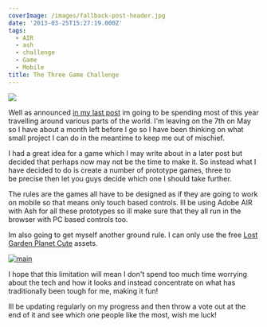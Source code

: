 ```yaml
---
coverImage: /images/fallback-post-header.jpg
date: '2013-03-25T15:27:19.000Z'
tags:
  - AIR
  - ash
  - challenge
  - Game
  - Mobile
title: The Three Game Challenge
---
```


![](https://mikecann.co.uk/wp-content/uploads/2013/03/c05c1aa4a34153cda98d2ed3964498f6.png)

Well as announced [in my last post](https://mikecann.co.uk/travel/my-2013/) im going to be spending most of this year travelling around various parts of the world. I'm leaving on the 7th on May so I have about a month left before I go so I have been thinking on what small project I can do in the meantime to keep me out of mischief.

<!-- more -->

I had a great idea for a game which I may write about in a later post but decided that perhaps now may not be the time to make it. So instead what I have decided to do is create a number of prototype games, three to be precise then let you guys decide which one I should take further.

The rules are the games all have to be designed as if they are going to work on mobile so that means only touch based controls. Ill be using Adobe AIR with Ash for all these prototypes so ill make sure that they all run in the browser with PC based controls too.

Im also going to get myself another ground rule. I can only use the free [Lost Garden Planet Cute](https://www.lostgarden.com/2007/05/dancs-miraculously-flexible-game.html) assets.

[![main](https://mikecann.co.uk/wp-content/uploads/2013/03/main.png)](https://mikecann.co.uk/personal-project/the-three-game-challenge/attachment/main-9/)

I hope that this limitation will mean I don't spend too much time worrying about the tech and how it looks and instead concentrate on what has traditionally been tough for me, making it fun!

Ill be updating regularly on my progress and then throw a vote out at the end of it and see which one people like the most, wish me luck!

&nbsp;

&nbsp;
